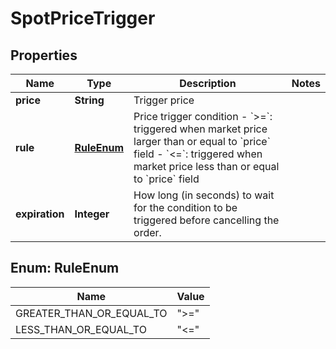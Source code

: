 
# SpotPriceTrigger

## Properties

Name | Type | Description | Notes
------------ | ------------- | ------------- | -------------
**price** | **String** | Trigger price | 
**rule** | [**RuleEnum**](#RuleEnum) | Price trigger condition  - &#x60;&gt;&#x3D;&#x60;: triggered when market price larger than or equal to &#x60;price&#x60; field - &#x60;&lt;&#x3D;&#x60;: triggered when market price less than or equal to &#x60;price&#x60; field  | 
**expiration** | **Integer** | How long (in seconds) to wait for the condition to be triggered before cancelling the order. | 

## Enum: RuleEnum

Name | Value
---- | -----
GREATER_THAN_OR_EQUAL_TO | &quot;&gt;&#x3D;&quot;
LESS_THAN_OR_EQUAL_TO | &quot;&lt;&#x3D;&quot;

